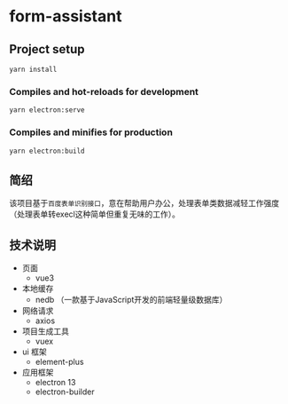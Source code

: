 # form-assistant

## Project setup
```
yarn install
```

### Compiles and hot-reloads for development
```
yarn electron:serve
```

### Compiles and minifies for production
```
yarn electron:build
```

## 简绍
该项目基于`百度表单识别接口`，意在帮助用户办公，处理表单类数据减轻工作强度（处理表单转execl这种简单但重复无味的工作）。

## 技术说明
- 页面
    - vue3
- 本地缓存
    - nedb （一款基于JavaScript开发的前端轻量级数据库）
- 网络请求
    - axios
- 项目生成工具
    - vuex
- ui 框架
    - element-plus
- 应用框架
    - electron 13
    - electron-builder

